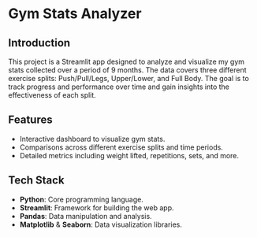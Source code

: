 # Gym Stats Analyzer

## Introduction
This project is a Streamlit app designed to analyze and visualize my gym stats collected over a period of 9 months. The data covers three different exercise splits: Push/Pull/Legs, Upper/Lower, and Full Body. The goal is to track progress and performance over time and gain insights into the effectiveness of each split.

## Features
- Interactive dashboard to visualize gym stats.
- Comparisons across different exercise splits and time periods.
- Detailed metrics including weight lifted, repetitions, sets, and more.

## Tech Stack
- **Python**: Core programming language.
- **Streamlit**: Framework for building the web app.
- **Pandas**: Data manipulation and analysis.
- **Matplotlib** & **Seaborn**: Data visualization libraries.
